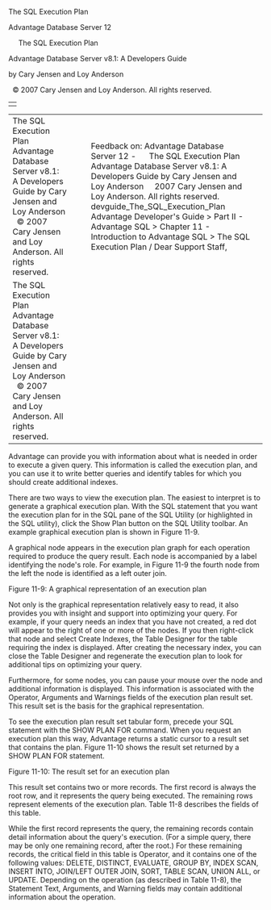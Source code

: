 The SQL Execution Plan




Advantage Database Server 12  

     The SQL Execution Plan

Advantage Database Server v8.1: A Developers Guide

by Cary Jensen and Loy Anderson

  © 2007 Cary Jensen and Loy Anderson. All rights reserved.

|  |
| --- |
|  |

|  |  |  |  |  |
| --- | --- | --- | --- | --- |
| The SQL Execution Plan  Advantage Database Server v8.1: A Developers Guide  by Cary Jensen and Loy Anderson    © 2007 Cary Jensen and Loy Anderson. All rights reserved. |  |  | Feedback on: Advantage Database Server 12 -      The SQL Execution Plan Advantage Database Server v8.1: A Developers Guide by Cary Jensen and Loy Anderson     2007 Cary Jensen and Loy Anderson. All rights reserved. devguide\_The\_SQL\_Execution\_Plan Advantage Developer's Guide > Part II - Advantage SQL > Chapter 11 - Introduction to Advantage SQL > The SQL Execution Plan / Dear Support Staff, |  |
| The SQL Execution Plan  Advantage Database Server v8.1: A Developers Guide  by Cary Jensen and Loy Anderson    © 2007 Cary Jensen and Loy Anderson. All rights reserved. |  |  |  |  |

Advantage can provide you with information about what is needed in order to execute a given query. This information is called the execution plan, and you can use it to write better queries and identify tables for which you should create additional indexes.

There are two ways to view the execution plan. The easiest to interpret is to generate a graphical execution plan. With the SQL statement that you want the execution plan for in the SQL pane of the SQL Utility (or highlighted in the SQL utility), click the Show Plan button on the SQL Utility toolbar. An example graphical execution plan is shown in Figure 11-9.

A graphical node appears in the execution plan graph for each operation required to produce the query result. Each node is accompanied by a label identifying the node's role. For example, in Figure 11-9 the fourth node from the left the node is identified as a left outer join.

Figure 11-9: A graphical representation of an execution plan

Not only is the graphical representation relatively easy to read, it also provides you with insight and support into optimizing your query. For example, if your query needs an index that you have not created, a red dot will appear to the right of one or more of the nodes. If you then right-click that node and select Create Indexes, the Table Designer for the table requiring the index is displayed. After creating the necessary index, you can close the Table Designer and regenerate the execution plan to look for additional tips on optimizing your query.

Furthermore, for some nodes, you can pause your mouse over the node and additional information is displayed. This information is associated with the Operator, Arguments and Warnings fields of the execution plan result set. This result set is the basis for the graphical representation.

To see the execution plan result set tabular form, precede your SQL statement with the SHOW PLAN FOR command. When you request an execution plan this way, Advantage returns a static cursor to a result set that contains the plan. Figure 11-10 shows the result set returned by a SHOW PLAN FOR statement.

Figure 11-10: The result set for an execution plan

This result set contains two or more records. The first record is always the root row, and it represents the query being executed. The remaining rows represent elements of the execution plan. Table 11-8 describes the fields of this table.

While the first record represents the query, the remaining records contain detail information about the query's execution. (For a simple query, there may be only one remaining record, after the root.) For these remaining records, the critical field in this table is Operator, and it contains one of the following values: DELETE, DISTINCT, EVALUATE, GROUP BY, INDEX SCAN, INSERT INTO, JOIN/LEFT OUTER JOIN, SORT, TABLE SCAN, UNION ALL, or UPDATE. Depending on the operation (as described in Table 11-8), the Statement Text, Arguments, and Warning fields may contain additional information about the operation.